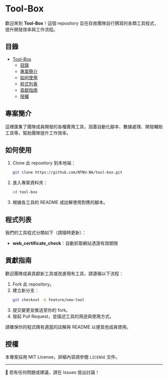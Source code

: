 # Tool-Box

歡迎來到 **Tool-Box**！這個 repository 旨在存放團隊自行撰寫的各類工具程式，提升開發效率與工作流程。

## 目錄
- [Tool-Box](#tool-box)
  - [目錄](#目錄)
  - [專案簡介](#專案簡介)
  - [如何使用](#如何使用)
  - [程式列表](#程式列表)
  - [貢獻指南](#貢獻指南)
  - [授權](#授權)

## 專案簡介
這裡匯集了團隊成員開發的各種實用工具，涵蓋自動化腳本、數據處理、開發輔助工具等，幫助團隊提升工作效率。

## 如何使用
1. Clone 此 repository 到本地端：
   ```bash
   git clone https://github.com/NTNU-NA/tool-box.git
   ```
2. 進入專案資料夾：
   ```bash
   cd tool-box
   ```
3. 根據各工具的 README 或註解使用對應的腳本。

## 程式列表
我們的工具程式分類如下（請隨時更新）：
- **web_certificate_check**：自動抓取網站憑證有效期限

## 貢獻指南
歡迎團隊成員貢獻新工具或改進現有工具，請遵循以下流程：
1. Fork 此 repository。
2. 建立新分支：
   ```bash
   git checkout -b feature/new-tool
   ```
3. 提交變更並推送至你的 fork。
4. 發起 Pull Request，並描述工具的用途與使用方式。

請確保你的程式碼有適當的註解與 README 以便其他成員使用。

## 授權
本專案採用 MIT License，詳細內容請參閱 `LICENSE` 文件。

---
📌 若有任何問題或建議，請在 Issues 提出討論！
